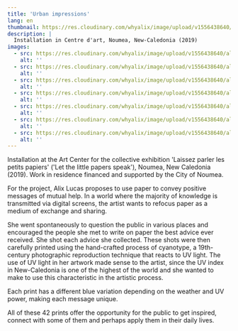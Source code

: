 ```yaml
---
title: 'Urban impressions'
lang: en
thumbnail: https://res.cloudinary.com/whyalix/image/upload/v1556438640/alixlucas/the-best-advice/best-advice1.jpg
description: |
  Installation in Centre d'art, Noumea, New-Caledonia (2019)
images:
  - src: https://res.cloudinary.com/whyalix/image/upload/v1556438640/alixlucas/the-best-advice/best-advice1.jpg
    alt: ''
  - src: https://res.cloudinary.com/whyalix/image/upload/v1556438640/alixlucas/the-best-advice/best-advice2.jpg
    alt: ''
  - src: https://res.cloudinary.com/whyalix/image/upload/v1556438640/alixlucas/the-best-advice/best-advice3.jpg
    alt: ''
  - src: https://res.cloudinary.com/whyalix/image/upload/v1556438640/alixlucas/the-best-advice/best-advice4.jpg
    alt: ''
  - src: https://res.cloudinary.com/whyalix/image/upload/v1556438640/alixlucas/the-best-advice/best-advice5.jpg
    alt: ''
  - src: https://res.cloudinary.com/whyalix/image/upload/v1556438640/alixlucas/the-best-advice/best-advice6.jpg
    alt: ''
  - src: https://res.cloudinary.com/whyalix/image/upload/v1556438640/alixlucas/the-best-advice/best-advice7.jpg
    alt: ''
---
```


Installation at the Art Center for the collective exhibition 'Laissez parler les petits papiers' ('Let the little papers speak'), Noumea, New Caledonia (2019).
Work in residence financed and supported by the City of Noumea.

For the project, Alix Lucas proposes to use paper to convey positive messages of mutual help. In a world where the majority of knowledge is transmitted via digital screens, the artist wants to refocus paper as a medium of exchange and sharing.

She went spontaneously to question the public in various places and encouraged the people she met to write on paper the best advice ever received. She shot each advice she collected. These shots were then carefully printed using the hand-crafted process of cyanotype, a 19th-century photographic reproduction technique that reacts to UV light. The use of UV light in her artwork made sense to the artist, since the UV index in New-Caledonia is one of the highest of the world and she wanted to make to use this characteristic in the artistic process. 

Each print has a different blue variation depending on the weather and UV power, making each message unique.

All of these 42 prints offer the opportunity for the public to get inspired, connect with some of them and perhaps apply them in their daily lives.
